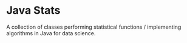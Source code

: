 # Java Stats

A collection of classes performing statistical functions / implementing algorithms in Java for data science.


